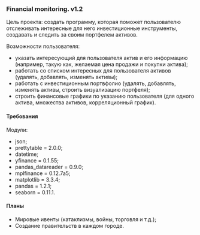 ### Financial monitoring. v1.2

Цель проекта: создать программу, которая поможет пользователю отслеживать интересные для него инвестиционные инструменты, создавать и следить за своим портфелем активов. 

Возможности пользователя:
- указать интересующий для пользователя актив и его информацию (например, такую как, желаемая цена продажи и покупки актива);
- работать со списком интересных для пользователя активов (удалять, добавлять, изменять активы);
- работать с инвестиционным портвфолио (удалять, добавлять, изменять активы, строить визуализацию портфеля);
- строить финансовые графики по указанию пользователя (для одного актива, множества активов, корреляционный график).

#### Требования

Модули:
- json;
- prettytable = 2.0.0;
- datetime;
- yfinance = 0.1.55;
- pandas_datareader = 0.9.0;
- mplfinance = 0.12.7a5;
- matplotlib = 3.3.4;
- pandas = 1.2.1;
- seaborn = 0.11.1.

#### Планы
- Мировые ивенты (катаклизмы, войны, торговля и т.д.);
- Создание правительств в каждом городе.
